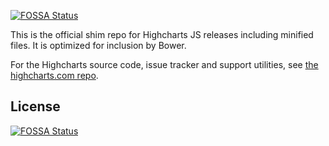 [![FOSSA Status](https://app.fossa.com/api/projects/git%2Bgithub.com%2Frlfagan%2Fhigh43.svg?type=shield)](https://app.fossa.com/projects/git%2Bgithub.com%2Frlfagan%2Fhigh43?ref=badge_shield)

This is the official shim repo for Highcharts JS releases including minified files. It is optimized for inclusion by Bower.

For the Highcharts source code, issue tracker and support utilities, see [the highcharts.com repo](https://github.com/highslide-software/highcharts.com).


## License
[![FOSSA Status](https://app.fossa.com/api/projects/git%2Bgithub.com%2Frlfagan%2Fhigh43.svg?type=large)](https://app.fossa.com/projects/git%2Bgithub.com%2Frlfagan%2Fhigh43?ref=badge_large)